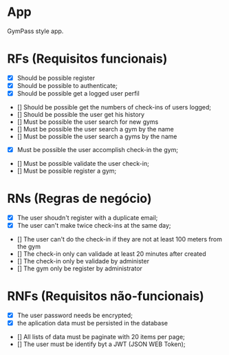 # App

GymPass style app.

# RFs (Requisitos funcionais)

- [x] Should be possible register 
- [x] Should be possible to authenticate;
- [x] Should be possible get a logged user perfil
- [] Should be possible get the numbers of check-ins of users logged;
- [] Should be possible the user get his history
- [] Must be possible the user search for new gyms
- [] Must be possible the user search a gym by the name
- [] Must be possible the user search a gyms by the name
- [x] Must be possible the user accomplish check-in the gym;
- [] Must be possible validate the user check-in;
- [] Must be possible register a gym;  

# RNs (Regras de negócio)

- [x] The user shoudn't register with a duplicate email;
- [x] The user can't make twice check-ins at the same day;
- [] The user can't do the check-in if they are not at least 100 meters from the gym
- [] The check-in only can validade at least 20 minutes after created
- [] The check-in only be validade by administer
- [] The gym only be register by administrator

# RNFs (Requisitos não-funcionais)

- [x] The user password needs be encrypted;
- [x] the aplication data must be persisted in the database
- [] All lists of data must be paginate with 20 items per page;
- [] The user must be identify byt a JWT (JSON WEB Token);